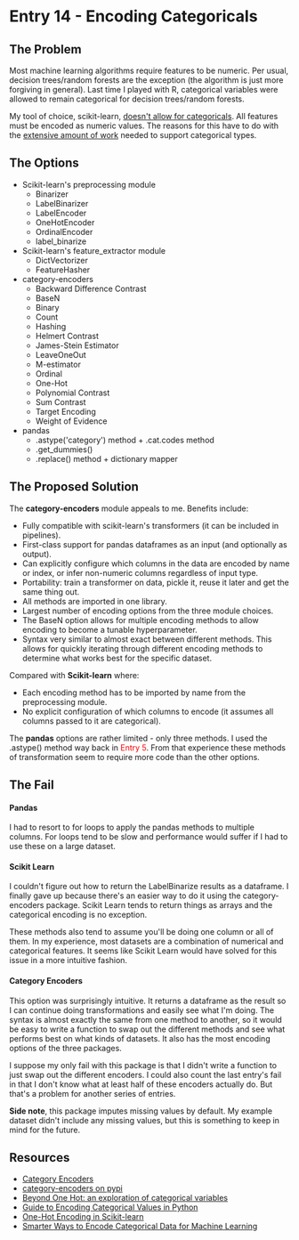 # Entry 14 - Encoding Categoricals

## The Problem

Most machine learning algorithms require features to be numeric. Per usual, decision trees/random forests are the exception (the algorithm is just more forgiving in general). Last time I played with R, categorical variables were allowed to remain categorical for decision trees/random forests.

My tool of choice, scikit-learn, [doesn't allow for categoricals](https://scikit-learn.org/stable/faq.html#why-do-categorical-variables-need-preprocessing-in-scikit-learn-compared-to-other-tools). All features must be encoded as numeric values. The reasons for this have to do with the [extensive amount of work](https://scikit-learn.org/stable/faq.html#why-does-scikit-learn-not-directly-work-with-for-example-pandas-dataframe) needed to support categorical types.

## The Options

- Scikit-learn's preprocessing module
  - Binarizer
  - LabelBinarizer
  - LabelEncoder
  - OneHotEncoder
  - OrdinalEncoder
  - label_binarize
- Scikit-learn's feature_extractor module
  - DictVectorizer
  - FeatureHasher
- category-encoders
  - Backward Difference Contrast
  - BaseN
  - Binary
  - Count
  - Hashing
  - Helmert Contrast
  - James-Stein Estimator
  - LeaveOneOut
  - M-estimator
  - Ordinal
  - One-Hot
  - Polynomial Contrast
  - Sum Contrast
  - Target Encoding
  - Weight of Evidence
- pandas
  - .astype('category') method + .cat.codes method
  - .get_dummies()
  - .replace() method + dictionary mapper

## The Proposed Solution

The **category-encoders** module appeals to me. Benefits include:
- Fully compatible with scikit-learn's transformers (it can be included in pipelines).
- First-class support for pandas dataframes as an input (and optionally as output).
- Can explicitly configure which columns in the data are encoded by name or index, or infer non-numeric columns regardless of input type.
- Portability: train a transformer on data, pickle it, reuse it later and get the same thing out.
- All methods are imported in one library.
- Largest number of encoding options from the three module choices.
- The BaseN option allows for multiple encoding methods to allow encoding to become a tunable hyperparameter.
- Syntax very similar to almost exact between different methods. This allows for quickly iterating through different encoding methods to determine what works best for the specific dataset.

Compared with **Scikit-learn** where:
- Each encoding method has to be imported by name from the preprocessing module.
- No explicit configuration of which columns to encode (it assumes all columns passed to it are categorical).

The **pandas** options are rather limited - only three methods. I used the .astype() method way back in <font color='red'>Entry 5</font>. From that experience these methods of transformation seem to require more code than the other options.

## The Fail

#### Pandas

I had to resort to for loops to apply the pandas methods to multiple columns. For loops tend to be slow and performance would suffer if I had to use these on a large dataset.

#### Scikit Learn

I couldn't figure out how to return the LabelBinarize results as a dataframe. I finally gave up because there's an easier way to do it using the category-encoders package. Scikit Learn tends to return things as arrays and the categorical encoding is no exception.

These methods also tend to assume you'll be doing one column or all of them. In my experience, most datasets are a combination of numerical and categorical features. It seems like Scikit Learn would have solved for this issue in a more intuitive fashion.

#### Category Encoders

This option was surprisingly intuitive. It returns a dataframe as the result so I can continue doing transformations and easily see what I'm doing. The syntax is almost exactly the same from one method to another, so it would be easy to write a function to swap out the different methods and see what performs best on what kinds of datasets. It also has the most encoding options of the three packages.

I suppose my only fail with this package is that I didn't write a function to just swap out the different encoders. I could also count the last entry's fail in that I don't know what at least half of these encoders actually do. But that's a problem for another series of entries.

**Side note**, this package imputes missing values by default. My example dataset didn't include any missing values, but this is something to keep in mind for the future.

## Resources
- [Category Encoders](http://contrib.scikit-learn.org/categorical-encoding/index.html)
- [category-encoders on pypi](https://pypi.org/project/category-encoders/)
- [Beyond One Hot: an exploration of categorical variables](http://www.willmcginnis.com/2015/11/29/beyond-one-hot-an-exploration-of-categorical-variables/)
- [Guide to Encoding Categorical Values in Python](https://pbpython.com/categorical-encoding.html)
- [One-Hot Encoding in Scikit-learn](https://www.ritchieng.com/machinelearning-one-hot-encoding/)
- [Smarter Ways to Encode Categorical Data for Machine Learning](https://towardsdatascience.com/smarter-ways-to-encode-categorical-data-for-machine-learning-part-1-of-3-6dca2f71b159)
